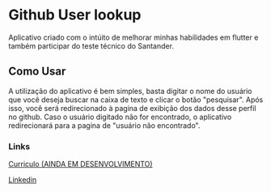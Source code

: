 # Github User lookup

Aplicativo criado com o intúito de melhorar minhas habilidades em flutter e também participar do teste técnico do Santander.

## Como Usar

A utilização do aplicativo é bem simples, basta digitar o nome do usuário que você deseja buscar na caixa de texto e clicar o botão "pesquisar". Após isso, você será redirecionado à pagina de exibição dos dados desse perfil no github.
Caso o usuário digitado não for encontrado, o aplicativo redirecionará para a pagina de "usuário não encontrado".

### Links

[Curriculo (AINDA EM DESENVOLVIMENTO)](guilherme-dsveiga.github.io)

[Linkedin](https://www.linkedin.com/in/guilherme-veiga-496aa5170/)
